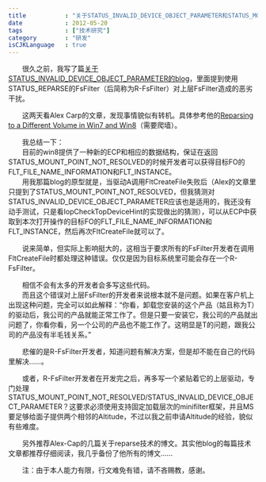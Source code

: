 ```yaml
---
title           : "关于STATUS_INVALID_DEVICE_OBJECT_PARAMETER和STATUS_MOUNT_POINT_NOT_RESOLVED"
date            : 2012-05-20
tags            : ["技术研究"]
category        : "研发"
isCJKLanguage   : true
---
```


　　很久之前，我写了篇[关于STATUS_INVALID_DEVICE_OBJECT_PARAMETER的blog](http://www.boxcounter.com/showthread.php?tid=38)，里面提到使用STATUS_REPARSE的FsFilter（后简称为R-FsFilter）对上层FsFilter造成的恶劣干扰。

　　这两天看Alex Carp的文章，发现事情貌似有转机。具体参考他的[Reparsing to a Different Volume in Win7 and Win8](http://fsfilters.blogspot.com/2012/02/reparsing-to-different-volume-in-win7.html)（需要爬墙）。

　　我总结一下：  
　　目前的win8提供了一种新的ECP和相应的数据结构，保证在返回STATUS\_MOUNT\_POINT\_NOT\_RESOLVED的时候开发者可以获得目标FO的FLT\_FILE\_NAME\_INFORMATION和FLT\_INSTANCE。  
　　用我那篇blog的原型就是，当驱动A调用FltCreateFile失败后（Alex的文章里只提到了STATUS\_MOUNT\_POINT\_NOT\_RESOLVED，但我猜测对STATUS\_INVALID\_DEVICE\_OBJECT\_PARAMETER应该也是适用的，我还没有动手测试，只是看IopCheckTopDeviceHint的实现做出的猜测），可以从ECP中获取到本次打开操作的目标FO的FLT\_FILE\_NAME\_INFORMATION和FLT\_INSTANCE，然后再次FltCreateFile就可以了。

　　说来简单，但实际上影响挺大的，这相当于要求所有的FsFilter开发者在调用FltCreateFile时都处理这种错误。仅仅是因为目标系统里可能会存在一个R-FsFilter。

　　相信不会有太多的开发者会多写这些代码。  
　　而且这个错误对上层FsFilter的开发者来说根本就不是问题。如果在客户机上出现这种问题，完全可以如此解释：“你看，卸载您安装的这个产品（姑且称为T）的驱动后，我公司的产品就能正常工作了。但是只要一安装它，我公司的产品就出问题了，你看你看，另一个公司的产品也不能工作了。这明显是T的问题，跟我公司的产品没有半毛钱关系。”

　　悲催的是R-FsFilter开发者，知道问题有解决方案，但是却不能在自己的代码里解决……。

　　或者，R-FsFilter开发者在开发完之后，再多写一个紧贴着它的上层驱动，专门处理STATUS\_MOUNT\_POINT\_NOT\_RESOLVED/STATUS\_INVALID\_DEVICE\_OBJECT\_PARAMETER？这要求必须使用支持固定加载层次的minifilter框架，并且MS要足够给面子提供两个相邻的Altitude，不过以我之前申请Altitude的经验，貌似有些难度。

　　另外推荐Alex-Cap的几篇关于reparse技术的博文。其实他blog的每篇技术文章都推荐仔细阅读，我几乎备份了他所有的博文……

　　注：由于本人能力有限，行文难免有错，请不吝赐教，感谢。
